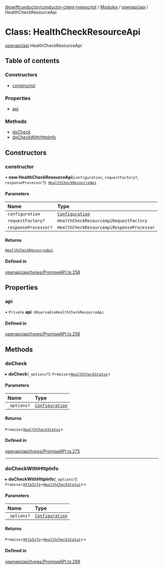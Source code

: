 [@swiftconductor/conductor-client-typescript](../README.md) / [Modules](../modules.md) / [openapi/api](../modules/openapi_api.md) / HealthCheckResourceApi

# Class: HealthCheckResourceApi

[openapi/api](../modules/openapi_api.md).HealthCheckResourceApi

## Table of contents

### Constructors

- [constructor](openapi_api.HealthCheckResourceApi.md#constructor)

### Properties

- [api](openapi_api.HealthCheckResourceApi.md#api)

### Methods

- [doCheck](openapi_api.HealthCheckResourceApi.md#docheck)
- [doCheckWithHttpInfo](openapi_api.HealthCheckResourceApi.md#docheckwithhttpinfo)

## Constructors

### constructor

• **new HealthCheckResourceApi**(`configuration`, `requestFactory?`, `responseProcessor?`): [`HealthCheckResourceApi`](openapi_api.HealthCheckResourceApi.md)

#### Parameters

| Name | Type |
| :------ | :------ |
| `configuration` | [`Configuration`](../interfaces/openapi_api.Configuration.md) |
| `requestFactory?` | `HealthCheckResourceApiRequestFactory` |
| `responseProcessor?` | `HealthCheckResourceApiResponseProcessor` |

#### Returns

[`HealthCheckResourceApi`](openapi_api.HealthCheckResourceApi.md)

#### Defined in

[openapi/api/types/PromiseAPI.ts:258](https://github.com/swift-conductor/conductor-client-typescript/blob/9866b7c/openapi/api/types/PromiseAPI.ts#L258)

## Properties

### api

• `Private` **api**: `ObservableHealthCheckResourceApi`

#### Defined in

[openapi/api/types/PromiseAPI.ts:256](https://github.com/swift-conductor/conductor-client-typescript/blob/9866b7c/openapi/api/types/PromiseAPI.ts#L256)

## Methods

### doCheck

▸ **doCheck**(`_options?`): `Promise`\<[`HealthCheckStatus`](openapi_api.HealthCheckStatus.md)\>

#### Parameters

| Name | Type |
| :------ | :------ |
| `_options?` | [`Configuration`](../interfaces/openapi_api.Configuration.md) |

#### Returns

`Promise`\<[`HealthCheckStatus`](openapi_api.HealthCheckStatus.md)\>

#### Defined in

[openapi/api/types/PromiseAPI.ts:275](https://github.com/swift-conductor/conductor-client-typescript/blob/9866b7c/openapi/api/types/PromiseAPI.ts#L275)

___

### doCheckWithHttpInfo

▸ **doCheckWithHttpInfo**(`_options?`): `Promise`\<[`HttpInfo`](openapi_api.HttpInfo.md)\<[`HealthCheckStatus`](openapi_api.HealthCheckStatus.md)\>\>

#### Parameters

| Name | Type |
| :------ | :------ |
| `_options?` | [`Configuration`](../interfaces/openapi_api.Configuration.md) |

#### Returns

`Promise`\<[`HttpInfo`](openapi_api.HttpInfo.md)\<[`HealthCheckStatus`](openapi_api.HealthCheckStatus.md)\>\>

#### Defined in

[openapi/api/types/PromiseAPI.ts:268](https://github.com/swift-conductor/conductor-client-typescript/blob/9866b7c/openapi/api/types/PromiseAPI.ts#L268)
